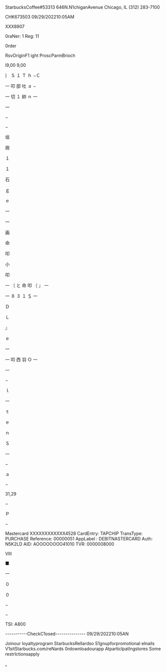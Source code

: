 StarbucksCoffee#53313
646N.N1chiganAvenue
Chicago, IL (312) 283-7100

CHK673503
09/29/202210:05AM

XXX8907

0raNer: 1 Reg: 11

0rder

RsvOriginF1 ight
ProscParmBrioch

l9,00
9,00

｝
Ｓ
１
Ｔ
ｈ
−Ｃ

一
叩
邸
吐
ａ
−

一
切
１
帥
ｎ
一

一

−

−

垣

冊

１

１

石

ｇ

ｅ

一

一

画

命

叩

小

叩

一
〔
と
命
叩
〔
』
一

一
８
３
１
＄
一

Ｄ

Ｌ

』

ｅ

一

一
叩
西
羽
Ｏ
一

一

−

ｌ

一

ｔ

ｅ

ｎ

Ｓ

一

−

ａ

−

31,29

−

Ｐ

−

Mastercard
XXXXXXXXXXXX4528
CardEntry: TAPCHIP
TransType: PURCHASE
Reference: 00000051
AppLabel : DEBITNASTERCARD
Auth: N5K2LD
AID: AOOOOOOOO41010
TVR: 0000008000

Ⅷ

■

一

０

０

−

−

TSI: A800

-----------CheckC1osed---------------
09/29/202210:05AN

Joinour loyaltyprogram
StarbucksRellardso
S1gnupforpromotional elnails
V1sitStarbucks.com/reNards
0rdownloadourapp
Atparticlpatlngstores
Some restrlctionsapply

。

